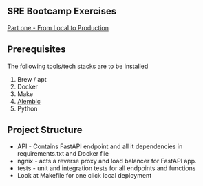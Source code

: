 ## SRE Bootcamp Exercises

[Part one - From Local to Production](https://one2n.io/sre-bootcamp/sre-bootcamp-exercises)


## Prerequisites

The following tools/tech stacks are to be installed 

1. Brew / apt
2. Docker
3. Make
4. [Alembic](https://alembic.sqlalchemy.org/en/latest/front.html#installation)
5. Python 

## Project Structure

- API - Contains FastAPI endpoint and all it dependencies in requirements.txt and Docker file 
- ngnix - acts a reverse proxy and load balancer for FastAPI app.
- tests - unit and integration tests for all endpoints and functions
- Look at Makefile for one click local deployment











